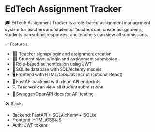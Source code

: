 # EdTech Assignment Tracker
🎓 EdTech Assignment Tracker is a role-based assignment management system for teachers and students. Teachers can create assignments, students can submit responses, and teachers can view all submissions.

✅ Features:
- 🧑‍🏫 Teacher signup/login and assignment creation
- 🧑‍🎓 Student signup/login and assignment submission
- 🔐 Role-based authentication using JWT
- 📄 SQLite database with SQLAlchemy models
- 🖥 Frontend with HTML/CSS/JavaScript (optional React)
- 📡 FastAPI backend with clean API endpoints
- 🔍 Teachers can view all student submissions
- 🧾 Swagger/OpenAPI docs for API testing

🛠 Stack:
- Backend: FastAPI + SQLAlchemy + SQLite
- Frontend: HTML/CSS/JS
- Auth: JWT tokens
